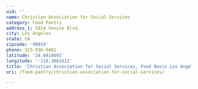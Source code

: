 ```yaml
---
uid: ''
name: Christian Association for Social Services
category: Food Pantry
address_1: 5814 Venice Blvd.
city: Los Angeles
state: CA
zipcode: '90019'
phone: 323-936-9481
latitude: '34.0414693'
longitude: '-118.3661612'
title: 'Christian Association for Social Services, Food Oasis Los Angeles'
uri: /food-pantry/christian-association-for-social-services/

---
```

